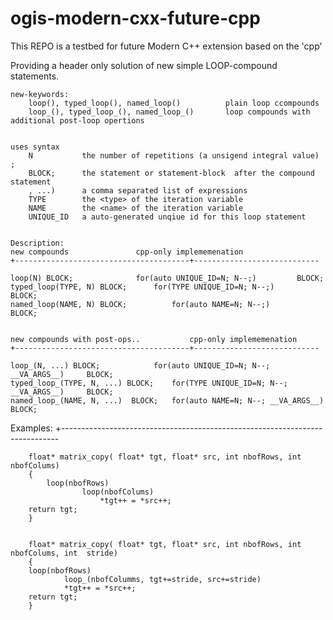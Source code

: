 # ogis-modern-cxx-future-cpp
This REPO is a testbed for future Modern C++ extension based on the 'cpp'


Providing a header only solution of new simple LOOP-compound statements.

	new-keywords: 
		loop(), typed_loop(), named_loop()          plain loop ccompounds
		loop_(), typed_loop_(), named_loop_()       loop compounds with additional post-loop opertions
	

	uses syntax
		N    		the number of repetitions (a unsigend integral value) ;
		BLOCK;		the statement or statement-block  after the compound statement
		, ...) 		a comma separated list of expressions  
		TYPE		the <type> of the iteration variable
		NAME		the <name> of the iteration variable
		UNIQUE_ID	a auto-generated unqiue id for this loop statement 			
		
	
	Description:
	new compounds				cpp-only implememenation
	+---------------------------------------+----------------------------
	
	loop(N) BLOCK;				for(auto UNIQUE_ID=N; N--;)			BLOCK;						
	typed_loop(TYPE, N) BLOCK;		for(TYPE UNIQUE_ID=N; N--;)			BLOCK;						
	named_loop(NAME, N) BLOCK;  		for(auto NAME=N; N--;)				BLOCK;						
							
							
	new compounds with post-ops..	    	cpp-only implememenation							
	+---------------------------------------+----------------------------
	
	loop_(N, ...) BLOCK;			for(auto UNIQUE_ID=N; N--; __VA_ARGS__)		BLOCK;						
	typed_loop_(TYPE, N, ...) BLOCK;	for(TYPE UNIQUE_ID=N; N--; __VA_ARGS__)		BLOCK;						
	named_loop_(NAME, N, ...)  BLOCK;	for(auto NAME=N; N--; __VA_ARGS__)  		BLOCK;


Examples:
	+-----------------------------------------------------------------------------
	
        float* matrix_copy( float* tgt, float* src, int nbofRows, int nbofColums)
    	{
        	loop(nbofRows)
            		loop(nbofColums)
                		*tgt++ = *src++;
		return tgt;
    	}

   
        float* matrix_copy( float* tgt, float* src, int nbofRows, int nbofColums, int  stride)
    	{
		loop(nbofRows)
	    		loop_(nbofColumms, tgt+=stride, src+=stride)
				*tgt++ = *src++;
		return tgt;
    	}
	
							
